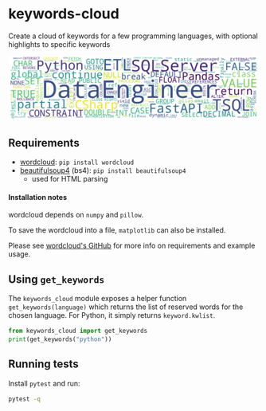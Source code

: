# keywords-cloud
Create a cloud of keywords for a few programming languages, with optional highlights to specific keywords

![Alt text](/sample_output.png?raw=true "Sample Output")

## Requirements

- [wordcloud](https://github.com/amueller/word_cloud): `pip install wordcloud`
- [beautifulsoup4](https://pypi.org/project/beautifulsoup4/) (bs4): `pip install beautifulsoup4`
  - used for HTML parsing

#### Installation notes

wordcloud depends on `numpy` and `pillow`.

To save the wordcloud into a file, `matplotlib` can also be installed.

Please see [wordcloud's GitHub](https://github.com/amueller/word_cloud) for more info on requirements and example usage.

## Using `get_keywords`

The `keywords_cloud` module exposes a helper function `get_keywords(language)` which returns the list of reserved words for the chosen language. For Python, it simply returns `keyword.kwlist`.

```python
from keywords_cloud import get_keywords
print(get_keywords("python"))
```

## Running tests

Install `pytest` and run:

```bash
pytest -q
```